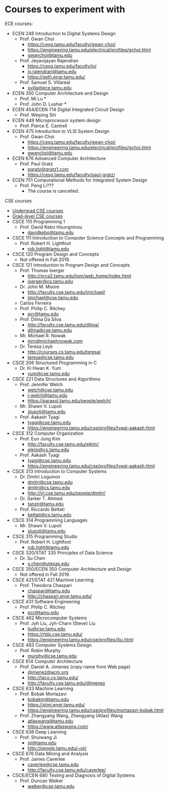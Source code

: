 #	Courses to experiment with


ECE courses:
+ ECEN 248 Introduction to Digital Systems Design
	- Prof. Gwan Choi
		* https://cesg.tamu.edu/faculty/gwan-choi/
		* https://engineering.tamu.edu/electrical/profiles/gchoi.html
		* gwanchoi@tamu.edu
	- Prof. Jeyavijayan Rajendran
		* https://cesg.tamu.edu/faculty/jv/
		* jv.rajendran@tamu.edu
		* https://seth.engr.tamu.edu/
	- Prof. Samuel S. Villareal
		* svilla@ece.tamu.edu
+ ECEN 350 Computer Architecture and Design
	- Prof. Mi Lu
		* 
	- Prof. John D. Lusher
		* 
+ ECEN 454/ECEN 714 Digital Integrated Circuit Design
	- Prof. Weiping Shi
+ ECEN 449 Microprocessor system design
	- Prof. Pierce E. Cantrell
+ ECEN 475 Introduction to VLSI System Design
	- Prof. Gwan Choi
		* https://cesg.tamu.edu/faculty/gwan-choi/
		* https://engineering.tamu.edu/electrical/profiles/gchoi.html
		* gwanchoi@tamu.edu
+ ECEN 676 Advanced Computer Architecture
	- Prof. Paul Gratz
		* pgratz@gratz1.com
		* https://cesg.tamu.edu/faculty/paul-gratz/
+ ECEN 751 Computational Methods for Integrated System Design
	- Prof. Peng Li???
		* The course is cancelled.

CSE courses
+ [Undergrad CSE courses](https://catalog.tamu.edu/undergraduate/course-descriptions/csce/)
+ [Grad-level CSE courses](https://catalog.tamu.edu/graduate/course-descriptions/csce/)
+ CSCE 110 Programming 1
	- Prof. David Kebo Houngninou
		* davidkebo@tamu.edu
+ CSCE 111 Introduction to Computer Science Concepts and Programming
	- Prof. Robert H. Lightfoot
		* rob.light@tamu.edu
+ CSCE 120 Program Design and Concepts
	- Not offered in Fall 2019.
+ CSCE 121 Introduction to Program Design and Concepts
	- Prof. Thomas Ioerger
		* http://orca2.tamu.edu/tom/web_home/index.html
		* ioerger@cs.tamu.edu
	- Dr. John M. Moore
		* http://faculty.cse.tamu.edu/jmichael/
		* jmichael@cse.tamu.edu
	- Carlos Ferreira
	- Prof. Philip C. Ritchey
		* pcr@tamu.edu
	- Prof. Dilma Da Silva
		* http://faculty.cse.tamu.edu/dilma/
		* dilma@cse.tamu.edu
	- Mr. Michael R. Nowak
		* mrn@michaelrnowak.com
	- Dr. Teresa Leyk
		* http://courses.cs.tamu.edu/teresa/
		* teresa@cse.tamu.edu
+ CSCE 206 Structured Programming in C
	- Dr. Ki Hwan K. Yum
		* yum@cse.tamu.edu
+ CSCE 221 Data Structures and Algorithms
	- Prof. Jennifer Welch
		* welch@cse.tamu.edu
		* j-welch@tamu.edu
		* https://parasol.tamu.edu/people/welch/
	- Mr. Shawn V. Lupoli
		* slupoli@tamu.edu
	- Prof. Aakash Tyagi
		* tyagi@cse.tamu.edu
		* https://engineering.tamu.edu/cse/profiles/tyagi-aakash.html
+ CSCE 312 Computer Organization
	- Prof. Eun Jung Kim
		* http://faculty.cse.tamu.edu/ejkim/
		* ejkim@cs.tamu.edu
	- Prof. Aakash Tyagi
		* tyagi@cse.tamu.edu
		* https://engineering.tamu.edu/cse/profiles/tyagi-aakash.html
+ CSCE 313 Introduction to Computer Systems
	- Dr. Dmitri Loguinov
		* dmitri@cse.tamu.edu
		* dmitri@cs.tamu.edu
		* http://irl.cse.tamu.edu/people/dmitri/
	- Dr. Sarker T. Ahmed
		* tanzir@tamu.edu
	- Prof. Riccardo Bettati
		* bettati@cs.tamu.edu
+ CSCE 314 Programming Languages
	- Mr. Shawn V. Lupoli
		* slupoli@tamu.edu
+ CSCE 315 Programming Studio
	- Prof. Robert H. Lightfoot
		* rob.light@tamu.edu
+ CSCE 320/STAT 335 Principles of Data Science
	- Dr. Su Chen
		* s.chen@utexas.edu
+ CSCE 350/ECEN 350 Computer Architecture and Design
	- Not offered in Fall 2019.
+ CSCE 421/STAT 421 Machine Learning
	- Prof. Theodora Chaspari
		* chaspari@tamu.edu
		* http://chaspari.engr.tamu.edu/
+ CSCE 431 Software Engineering
	- Prof. Philip C. Ritchey
		* pcr@tamu.edu
+ CSCE 462 Microcomputer Systems
	- Prof. Jyh Liu, Jyh-Charn (Steve) Liu
		* liu@cse.tamu.edu
		* https://rtds.cse.tamu.edu/
		* https://engineering.tamu.edu/cse/profiles/jliu.html
+ CSCE 483 Computer Systems Design
	- Prof. Robin Murphy
		* murphy@cse.tamu.edu
+ CSCE 614 Computer Architecture
	- Prof. Daniel A. Jimenez (copy name from Web page)
		* djimenez@acm.org
		* http://taco.cs.tamu.edu/
		* http://faculty.cse.tamu.edu/djimenez
+ CSCE 633 Machine Learning
	- Prof. Bobak Mortazavi
		* bobakm@tamu.edu
		* https://stmi.engr.tamu.edu/
		* https://engineering.tamu.edu/cse/profiles/mortazavi-bobak.html
	- Prof. Zhangyang Wang, Zhangyang (Atlas) Wang
		* atlaswang@tamu.edu
		* https://www.atlaswang.com/
+ CSCE 636 Deep Learning
	- Prof. Shuiwang Ji
		* sji@tamu.edu
		* http://people.tamu.edu/~sji/
+ CSCE 676 Data Mining and Analysis
	- Prof. James Caverlee
		* caverlee@cse.tamu.edu
		* http://faculty.cse.tamu.edu/caverlee/
+ CSCE/ECEN 680 Testing and Diagnosis of Digital Systems
	- Prof. Duncan Walker
		* walker@cse.tamu.edu


